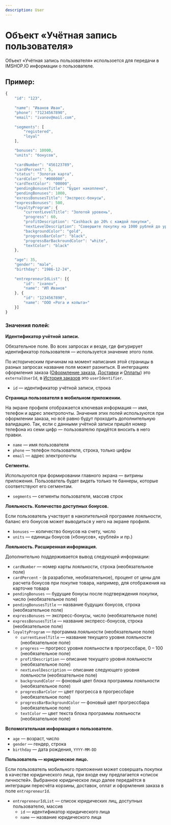 ```yaml
---
description: User
---
```


# Объект «Учётная запись пользователя»

Объект «Учётная запись пользователя» использоется для передачи в IMSHOP.IO информации о пользователе.

## Пример:

```javascript
{
    "id": "123",
    
    "name": "Иванов Иван",
    "phone": "71234567890",
    "email": "ivanov@mail.com",
    
    "segments": [
        "registered",
        "loyal"
    ],

    "bonuses": 10000,
    "units": "бонусов",
    
    "cardNumber": "456123789",
    "cardPercent": 5,
    "status": "Золотая карта",
    "cardColor": "#000000",
    "cardTextColor": "00000",
    "pendingBonusesTitle": "Будет накоплено",
    "pendingBonuses": 1000,
    "exressBonusesTitle": "Экспресс-бонусы",
    "expressBonuses": 500,
    "loyaltyProgram": {
        "currentLevelTitle": "Золотой уровень",
        "progress": 60,
        "profitDescription": "Cashback до 20% с каждой покупки",
        "nextLevelDescription": "Совершите покупку на 1000 рублей до уровня Платиновый",
        "backgroundColor": "gold",
        "progressBarColor": "black",
        "progressBarBackroundColor": "white",
        "textColor": "black"
    },
    
    "age": 35,
    "gender": "male",
    "birthday": "1986-12-24",
    
    "entrepreneurIdList": [{
        "id": "ivanov",
        "name": "ИП Иванов"
    }, {
        "id": "1234567890",
        "name": "ООО «Рога и копыта»"
    }]
}
```

### Значения полей:

**Идентификатор учётной записи.**

Обязательное поле. Во всех запросах и везде, где фигурирует идентификатор пользователя — используется значение этого поля. 

По историческим причинам на момент написания этой страницы в разных запросах название поля может разниться. В интеграциях оформления заказа ([Оформление заказа](../../oformlenie-zakaza.-dostavki-oplaty/order.md), [Доставки](../../oformlenie-zakaza.-dostavki-oplaty/deliveries.md) и [Оплаты](../../oformlenie-zakaza.-dostavki-oplaty/payments.md)) это `externalUserId`, в [История заказов](order-history.md) это `userIdentifier`.

* `id`  — идентификатор учётной записи, строка

**Страница пользователя в мобильном приложении.**

На экране профиля отображается ключевая информация — имя, телефон и адрес электропочты. Значения этих полей используются при оформлении заказа, но всё равно будут проходить дополнительную валидацию. Так, если с данными учётной записи пришёл номер телефона из семи цифр — пользователю придётся вносить в него правки.

* `name` — имя пользователя
* `phone` — телефон пользователя, строка, только цифры
* `email` — адрес электропочты

**Сегменты.**

Используются при формировании главного экрана — витрины приложения. Пользователь будет видеть только те баннеры, которые соответствуют его сегментам. 

* `segments` — сегменты пользователя, массив строк

**Лояльность. Количество доступных бонусов.**

Если пользователь участвует в накопительной программе лояльности, баланс его бонусов может выводиться у него на экране профиля.

* `bonuses` — количество бонусов на счету, число
* `units` — единицы бонусов («бонусов», «рублей» и пр.)

**Лояльность. Расширенная информация.**

Дополнительно поддерживается вывод следующей информации:

* `cardNumber` — номер карты лояльности, строка (необязательное поле)
* `cardPercent` - (в разработке, необязательное), процент от цены для расчета бонусов при покупке товара, например, для отображения на карточке товара
* `pendingBonuses` — будущие бонусы после подтверждения покупки, число (необязательное поле)
* `pendingBonusesTitle` — название будущих бонусов, строка (необязательное поле)
* `expressBonuses` — экспресс-бонусы, число (необязательное поле)
* `expressBonusesTitle` — название экспресс-бонусов, строка (необязательное поле)
* `loyaltyProgram` — программа лояльности (необязательное поле)
  * `currentLevelTitle` — название текущего уровня лояльности (необязательное поле)
  * `progress` — прогресс уровня лояльности в прогрессбаре, 0 – 100 (необязательное поле)
  * `profitDescription` — описание текущего уровня лояльности (необязательное поле)
  * `nextLevelDescription` — описание следующего уровня лояльности (необязательное поле)
  * `backgroundColor` — фоновый цвет блока программы лояльности (необязательное поле)
  * `progressBarColor` — цвет прогресса в прогрессбаре (необязательное поле)
  * `progressBarBackgroundColor` — фоновый цвет прогрессбара (необязательное поле)
  * `textColor` — цвет текста блока программы лояльности (необязательное поле)

**Вспомогательная информация о пользователе.**

* `age` — возраст, число
* `gender` — гендер, строка
* `birthday` — дата рождения, `YYYY-MM-DD`

**Пользователь — юридическое лицо.**

Если пользователь мобильного приложения может совершать покупки в качестве юридического лица, при входе ему предлагается «список личностей». Выбранное юридическое лицо далее передаётся в интеграции пересчёта корзины, доставок, оплат и оформления заказа в поле `entrepreneurId`.

* `entrepreneurIdList` — список юридических лиц, доступных пользователю, массив
  * `id` — идентификатор юридического лица
  * `name` — название юридического лица
